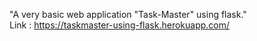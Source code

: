 "A very basic web application "Task-Master" using flask."                                                                                                                            
Link : https://taskmaster-using-flask.herokuapp.com/
